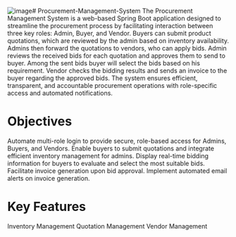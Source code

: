 ![image](https://github.com/user-attachments/assets/908a97cd-3ecb-4f5c-9d61-0ea3bf7d2ba5)# Procurement-Management-System
The Procurement Management System is a web-based Spring Boot application designed to streamline the procurement process by facilitating interaction between three key roles: Admin, Buyer, and Vendor. Buyers can submit product quotations, which are reviewed by the admin based on inventory availability. Admins then forward the quotations to vendors, who can apply bids. Admin reviews the received bids for each quotation and approves them to send to buyer. Among the sent bids buyer will select the bids based on his requirement. Vendor checks the bidding results and sends an invoice to the buyer regarding the approved bids. The system ensures efficient, transparent, and accountable procurement operations with role-specific access and automated notifications.
# Objectives
Automate multi-role login to provide secure, role-based access for Admins, Buyers, and Vendors.
Enable buyers to submit quotations and integrate efficient inventory management for admins.
Display real-time bidding information for buyers to evaluate and select the most suitable bids.
Facilitate invoice generation upon bid approval.
Implement automated email alerts on invoice generation.
# Key Features
Inventory Management
Quotation Management
Vendor Management



